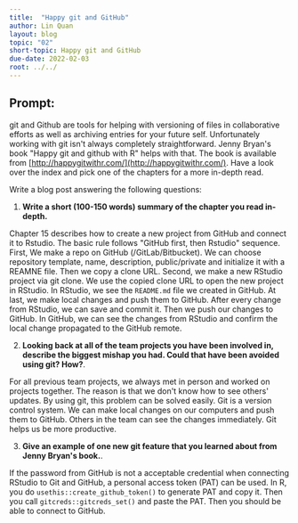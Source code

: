 ```yaml
---
title:  "Happy git and GitHub"
author: Lin Quan
layout: blog
topic: "02"
short-topic: Happy git and GitHub
due-date: 2022-02-03
root: ../../
---
```


## Prompt:

git and Github are tools for helping with versioning of files in collaborative efforts as well as archiving entries for your future self. 
Unfortunately working with git isn't always completely straightforward. 
Jenny Bryan's book "Happy git and github with R" helps with that. The book is available from [http://happygitwithr.com/](http://happygitwithr.com/). Have a look over the index and pick one of the chapters for a more in-depth read.

Write a blog post answering the following questions: 

1. **Write a short (100-150 words) summary of the chapter you read in-depth.**

Chapter 15 describes how to create a new project from GitHub and connect it to Rstudio. The basic rule follows "GitHub first, then Rstudio" sequence. First, We make a repo on GitHub (/GitLab/Bitbucket). We can choose repository template, name, description, public/private and initialize it with a REAMNE file. Then we copy a clone URL. Second, we make a new RStudio project via git clone. We use the copied clone URL to open the new project in RStudio. In RStudio, we see the `README.md` file we created in GitHub. At last, we make local changes and push them to GitHub. After every change from RStudio, we can save and commit it. Then we push our changes to GitHub. In GitHub, we can see the changes from RStudio and confirm the local change propagated to the GitHub remote.

2. **Looking back at all of the team projects you have been involved in, describe the biggest mishap you had. Could that have been avoided using git? How?**. 

For all previous team projects, we always met in person and worked on projects together. The reason is that we don't know how to see others' updates. By using git, this problem can be solved easily. Git is a version control system. We can make local changes on our computers and push them to GitHub. Others in the team can see the changes immediately. Git helps us be more productive. 

3. **Give an example of one new git feature that you learned about from Jenny Bryan's book.**.

If the password from GitHub is not a acceptable credential when connecting RStudio to Git and GitHub, a personal access token (PAT) can be used. In R, you do `usethis::create_github_token()` to generate PAT and copy it. Then you call `gitcreds::gitcreds_set()` and paste the PAT. Then you should be able to connect to GitHub. 










